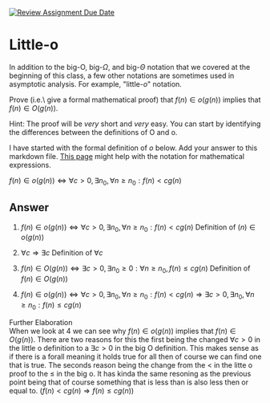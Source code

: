 [![Review Assignment Due Date](https://classroom.github.com/assets/deadline-readme-button-24ddc0f5d75046c5622901739e7c5dd533143b0c8e959d652212380cedb1ea36.svg)](https://classroom.github.com/a/wM4-KOzy)
# Little-o

In addition to the big-O, big-$\Omega$, and big-$\Theta$ notation that
we covered at the beginning of this class, a few other notations are sometimes
used in asymptotic analysis.  For example, "little-$o$" notation.

Prove (i.e.\ give a formal mathematical proof) that $f(n)\in o(g(n))$ implies
that $f(n)\in O(g(n))$.

Hint: The proof will be *very* short and *very* easy. You can start by
identifying the differences between the definitions of O and o.

I have started with the formal definition of $o$ below. Add your answer to this
markdown file. [This
page](https://docs.github.com/en/get-started/writing-on-github/working-with-advanced-formatting/writing-mathematical-expressions)
might help with the notation for mathematical expressions.

$f(n)\in o(g(n)) \iff \forall c>0, \exists n_0, \forall n\ge n_0: f(n) < c g(n)$

## Answer
1. $f(n)\in o(g(n)) \iff \forall c>0, \exists n_0, \forall n\ge n_0: f(n) < cg(n)$ Definition of $(n)\in o(g(n))$

2. $\forall c \Rightarrow \exists c$ Definition of $\forall c$

3. $f(n) \in O(g(n)) \iff \exists c > 0, \exists n_0 \ge 0: \forall n \ge n_0, f(n) \le cg(n)$ Definition of $f(n)\in O(g(n))$

4. $f(n)\in o(g(n)) \iff \forall c>0, \exists n_0, \forall n\ge n_0: f(n) < c g(n) \Rightarrow \exists c>0, \exists n_0, \forall n\ge n_0:f(n) \le c g(n)$

Further Elaboration \
When we look at 4 we can see why $f(n)\in o(g(n))$ implies that $f(n)\in O(g(n))$. There are two reasons for this the first being the changed $\forall c > 0$ in the little o definition to a $\exists c > 0$ in the big O definition. This makes sense as if there is a forall meaning it holds true for all then of course we can find one that is true. The seconds reason being the change from the $<$ in the litte o proof to the $\le$ in the big o. It has kinda the same resoning as the previous point being that of course something that is less than is also less then or equal to. $(f(n) < cg(n) \Rightarrow f(n) \le cg(n))$
